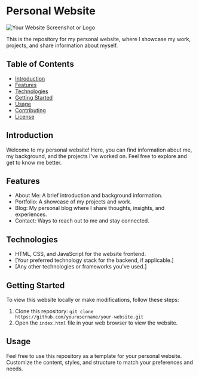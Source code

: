 # Personal Website

![Your Website Screenshot or Logo](screenshot.png)

This is the repository for my personal website, where I showcase my work, projects, and share information about myself.

## Table of Contents

- [Introduction](#introduction)
- [Features](#features)
- [Technologies](#technologies)
- [Getting Started](#getting-started)
- [Usage](#usage)
- [Contributing](#contributing)
- [License](#license)

## Introduction

Welcome to my personal website! Here, you can find information about me, my background, and the projects I've worked on. Feel free to explore and get to know me better.

## Features

- About Me: A brief introduction and background information.
- Portfolio: A showcase of my projects and work.
- Blog: My personal blog where I share thoughts, insights, and experiences.
- Contact: Ways to reach out to me and stay connected.

## Technologies

- HTML, CSS, and JavaScript for the website frontend.
- [Your preferred technology stack for the backend, if applicable.]
- [Any other technologies or frameworks you've used.]

## Getting Started

To view this website locally or make modifications, follow these steps:

1. Clone this repository: `git clone https://github.com/yourusername/your-website.git`
2. Open the `index.html` file in your web browser to view the website.

## Usage

Feel free to use this repository as a template for your personal website. Customize the content, styles, and structure to match your preferences and needs.

##

